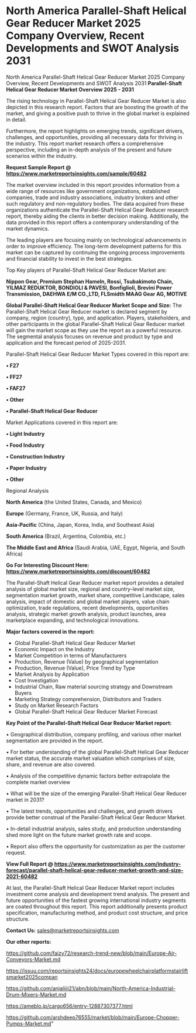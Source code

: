 # North America Parallel-Shaft Helical Gear Reducer Market 2025 Company Overview, Recent Developments and SWOT Analysis 2031
North America Parallel-Shaft Helical Gear Reducer Market 2025 Company Overview, Recent Developments and SWOT Analysis 2031
<Strong> Parallel-Shaft Helical Gear Reducer Market Overview 2025 - 2031</strong>

The rising technology in Parallel-Shaft Helical Gear Reducer Market is also depicted in this research report. Factors that are boosting the growth of the market, and giving a positive push to thrive in the global market is explained in detail.

Furthermore, the report highlights on emerging trends, significant drivers, challenges, and opportunities, providing all necessary data for thriving in the industry. This report market research offers a comprehensive perspective, including an in-depth analysis of the present and future scenarios within the industry.

<strong>Request Sample Report @ <a href=https://www.marketreportsinsights.com/sample/60482>https://www.marketreportsinsights.com/sample/60482</a></strong>

The market overview included in this report provides information from a wide range of resources like government organizations, established companies, trade and industry associations, industry brokers and other such regulatory and non-regulatory bodies. The data acquired from these organizations authenticate the Parallel-Shaft Helical Gear Reducer research report, thereby aiding the clients in better decision making. Additionally, the data provided in this report offers a contemporary understanding of the market dynamics.

The leading players are focusing mainly on technological advancements in order to improve efficiency. The long-term development patterns for this market can be captured by continuing the ongoing process improvements and financial stability to invest in the best strategies.

Top Key players of Parallel-Shaft Helical Gear Reducer Market are:

<strong>Nippon Gear, Premium Stephan Hameln, Rossi, Tsubakimoto Chain, YILMAZ REDUKTOR, BONDIOLI & PAVESI, Bonfiglioli, Brevini Power Transmission, DAEHWA E/M CO.,LTD, FLSmidth MAAG Gear AG, MOTIVE</strong>

<strong><b>Global Parallel-Shaft Helical Gear Reducer Market Scope and Size:</b></strong>
The Parallel-Shaft Helical Gear Reducer market is declared segment by company, region (country), type, and application. Players, stakeholders, and other participants in the global Parallel-Shaft Helical Gear Reducer market will gain the market scope as they use the report as a powerful resource. The segmental analysis focuses on revenue and product by type and application and the forecast period of 2025-2031.

Parallel-Shaft Helical Gear Reducer Market Types covered in this report are:

<strong>• F27

• FF27

• FAF27

• Other

• Parallel-Shaft Helical Gear Reducer</strong>

Market Applications covered in this report are:

<strong>• Light Industry

• Food Industry

• Construction Industry

• Paper Industry

• Other</strong> 

Regional Analysis

<strong>North America</strong> (the United States, Canada, and Mexico)

<strong>Europe</strong> (Germany, France, UK, Russia, and Italy)

<strong>Asia-Pacific</strong> (China, Japan, Korea, India, and Southeast Asia)

<strong>South America</strong> (Brazil, Argentina, Colombia, etc.)

<strong>The Middle East and Africa</strong> (Saudi Arabia, UAE, Egypt, Nigeria, and South Africa)

<strong>Go For Interesting Discount Here: <a href=https://www.marketreportsinsights.com/discount/60482>https://www.marketreportsinsights.com/discount/60482</a></strong>

The Parallel-Shaft Helical Gear Reducer market report provides a detailed analysis of global market size, regional and country-level market size, segmentation market growth, market share, competitive Landscape, sales analysis, impact of domestic and global market players, value chain optimization, trade regulations, recent developments, opportunities analysis, strategic market growth analysis, product launches, area marketplace expanding, and technological innovations.

<strong><b>Major factors covered in the report:</b></strong>
<ul>
  <li>Global Parallel-Shaft Helical Gear Reducer Market </li>
  <li>Economic Impact on the Industry</li>
  <li>Market Competition in terms of Manufacturers</li>
  <li>Production, Revenue (Value) by geographical segmentation</li>
  <li>Production, Revenue (Value), Price Trend by Type</li>
  <li>Market Analysis by Application</li>
  <li>Cost Investigation</li>
  <li>Industrial Chain, Raw material sourcing strategy and Downstream Buyers</li>
  <li>Marketing Strategy comprehension, Distributors and Traders</li>
  <li>Study on Market Research Factors</li>
  <li>Global Parallel-Shaft Helical Gear Reducer Market Forecast</li>
</ul>

<strong><b>Key Point of the Parallel-Shaft Helical Gear Reducer Market report:</b></strong>

• Geographical distribution, company profiling, and various other market segmentation are provided in the report.

• For better understanding of the global Parallel-Shaft Helical Gear Reducer market status, the accurate market valuation which comprises of size, share, and revenue are also covered.

• Analysis of the competitive dynamic factors better extrapolate the complete market overview

• What will be the size of the emerging Parallel-Shaft Helical Gear Reducer market in 2031?

• The latest trends, opportunities and challenges, and growth drivers provide better construal of the Parallel-Shaft Helical Gear Reducer Market.

• In-detail industrial analysis, sales study, and production understanding shed more light on the future market growth rate and scope.

• Report also offers the opportunity for customization as per the customer request.

<strong><b>View Full Report @ <a href=https://www.marketreportsinsights.com/industry-forecast/parallel-shaft-helical-gear-reducer-market-growth-and-size-2021-60482>https://www.marketreportsinsights.com/industry-forecast/parallel-shaft-helical-gear-reducer-market-growth-and-size-2021-60482</a></b></strong>


At last, the Parallel-Shaft Helical Gear Reducer Market report includes investment come analysis and development trend analysis. The present and future opportunities of the fastest growing international industry segments are coated throughout this report. This report additionally presents product specification, manufacturing method, and product cost structure, and price structure.

<strong>Contact Us:</strong>
sales@marketreportsinsights.com

<strong>Our other reports:</strong>

<a href=https://github.com/faizy72/research-trend-new/blob/main/Europe-Air-Conveyors-Market.md>https://github.com/faizy72/research-trend-new/blob/main/Europe-Air-Conveyors-Market.md</a>

<a href=https://issuu.com/reportsinsights24/docs/europewheelchairplatformstairliftsmarket2025compan>https://issuu.com/reportsinsights24/docs/europewheelchairplatformstairliftsmarket2025compan</a>

<a href=https://github.com/anjaliiii21/abn/blob/main/North-America-Industrial-Drum-Mixers-Market.md>https://github.com/anjaliiii21/abn/blob/main/North-America-Industrial-Drum-Mixers-Market.md</a>

<a href=https://ameblo.jp/cargo656/entry-12887307377.html>https://ameblo.jp/cargo656/entry-12887307377.html</a>

<a href=https://github.com/arshdeep76555/market/blob/main/Europe-Chopper-Pumps-Market.md>https://github.com/arshdeep76555/market/blob/main/Europe-Chopper-Pumps-Market.md</a>"
